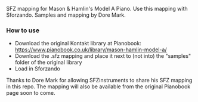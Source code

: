 SFZ mapping for Mason & Hamlin's Model A Piano. Use this mapping with Sforzando. Samples and mapping by Dore Mark.

### How to use

- Download the original Kontakt library at Pianobook: https://www.pianobook.co.uk/library/mason-hamlin-model-a/
- Download the .sfz mapping and place it next to (not into) the "samples" folder of the original library
- Load in Sforzando

Thanks to Dore Mark for allowing SFZinstruments to share his SFZ mapping in this repo. The mapping will also be available from the original  Pianobook page soon to come. 

